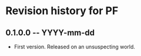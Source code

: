 # Revision history for PF

## 0.1.0.0 -- YYYY-mm-dd

* First version. Released on an unsuspecting world.
